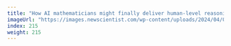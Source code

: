 ```yaml
---
title: "How AI mathematicians might finally deliver human-level reasoning"
imageUrl: "https://images.newscientist.com/wp-content/uploads/2024/04/09121015/SEI_198633450.jpg?width=788"
index: 215
weight: 215
---
```

